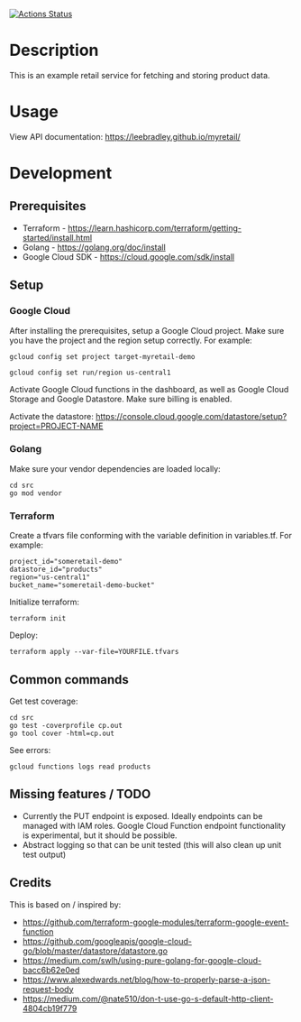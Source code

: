 [![Actions Status](https://github.com/leebradley/myretail/workflows/Go/badge.svg)](https://github.com/leebradley/myretail/actions)

# Description

This is an example retail service for fetching and storing product data.

# Usage

View API documentation:
https://leebradley.github.io/myretail/

# Development

## Prerequisites
* Terraform - https://learn.hashicorp.com/terraform/getting-started/install.html
* Golang - https://golang.org/doc/install
* Google Cloud SDK - https://cloud.google.com/sdk/install

## Setup

### Google Cloud

After installing the prerequisites, setup a Google Cloud project. Make sure you have the project and the region setup correctly. For example:

```
gcloud config set project target-myretail-demo
```

```
gcloud config set run/region us-central1
```

Activate Google Cloud functions in the dashboard, as well as Google Cloud Storage and Google Datastore. Make sure billing is enabled.

Activate the datastore:
https://console.cloud.google.com/datastore/setup?project=PROJECT-NAME

### Golang

Make sure your vendor dependencies are loaded locally:

```
cd src
go mod vendor
```

### Terraform

Create a tfvars file conforming with the variable definition in variables.tf. For example:
```
project_id="someretail-demo"
datastore_id="products"
region="us-central1"
bucket_name="someretail-demo-bucket"
```

Initialize terraform:

```
terraform init
```

Deploy:

```
terraform apply --var-file=YOURFILE.tfvars
```

## Common commands

Get test coverage:

```
cd src
go test -coverprofile cp.out
go tool cover -html=cp.out
```

See errors:

```
gcloud functions logs read products
```

## Missing features / TODO

* Currently the PUT endpoint is exposed. Ideally endpoints can be managed with IAM roles. Google Cloud Function endpoint functionality is experimental, but it should be possible.
* Abstract logging so that can be unit tested (this will also clean up unit test output)

## Credits

This is based on / inspired by:
* https://github.com/terraform-google-modules/terraform-google-event-function
* https://github.com/googleapis/google-cloud-go/blob/master/datastore/datastore.go
* https://medium.com/swlh/using-pure-golang-for-google-cloud-bacc6b62e0ed
* https://www.alexedwards.net/blog/how-to-properly-parse-a-json-request-body
* https://medium.com/@nate510/don-t-use-go-s-default-http-client-4804cb19f779